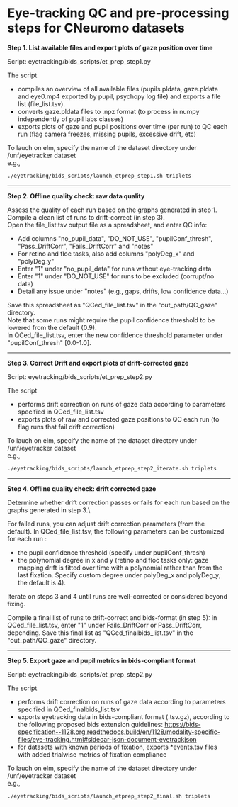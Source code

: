 Eye-tracking QC and pre-processing steps for CNeuromo datasets
==============================================================

**Step 1. List available files and export plots of gaze position over time**

Script: eyetracking/bids_scripts/et_prep_step1.py

The script
- compiles an overview of all available files (pupils.pldata, gaze.pldata and eye0.mp4 exported by pupil, psychopy log file) and exports a file list (file_list.tsv).
- converts gaze.pldata files to .npz format (to process in numpy independently of pupil labs classes)
- exports plots of gaze and pupil positions over time (per run) to QC each run (flag camera freezes, missing pupils, excessive drift, etc)

To lauch on elm, specify the name of the dataset directory under /unf/eyetracker dataset\
e.g.,
```bash
./eyetracking/bids_scripts/launch_etprep_step1.sh triplets
```
-----------

**Step 2. Offline quality check: raw data quality**

Assess the quality of each run based on the graphs generated in step 1.\
Compile a clean list of runs to drift-correct (in step 3).\
Open the file_list.tsv output file as a spreadsheet, and enter QC info:
- Add columns "no_pupil_data", "DO_NOT_USE", "pupilConf_thresh", "Pass_DriftCorr", "Fails_DriftCorr" and "notes"
- For retino and floc tasks, also add columns "polyDeg_x" and "polyDeg_y"
- Enter "1" under "no_pupil_data" for runs without eye-tracking data
- Enter "1" under "DO_NOT_USE" for runs to be excluded (corrupt/no data)
- Detail any issue under "notes" (e.g., gaps, drifts, low confidence data...)

Save this spreadsheet as "QCed_file_list.tsv" in the "out_path/QC_gaze" directory.\
Note that some runs might require the pupil confidence threshold to be lowered from the default (0.9). \
In QCed_file_list.tsv, enter the new confidence threshold parameter under "pupilConf_thresh" [0.0-1.0].

-----------

**Step 3. Correct Drift and export plots of drift-corrected gaze**

Script: eyetracking/bids_scripts/et_prep_step2.py

The script
- performs drift correction on runs of gaze data according to parameters specified in QCed_file_list.tsv
- exports plots of raw and corrected gaze positions to QC each run (to flag runs that fail drift correction)

To lauch on elm, specify the name of the dataset directory under /unf/eyetracker dataset\
e.g.,
```bash
./eyetracking/bids_scripts/launch_etprep_step2_iterate.sh triplets
```
-----------

**Step 4. Offline quality check: drift corrected gaze**

Determine whether drift correction passes or fails for each run based on the graphs generated in step 3.\

For failed runs, you can adjust drift correction parameters (from the default). In QCed_file_list.tsv, the following parameters can be customized for each run :
- the pupil confidence threshold (specify under pupilConf_thresh)
- the polynomial degree in x and y (retino and floc tasks only: gaze mapping drift is fitted over time with a polynomial rather than from the last fixation. Specify custom degree under polyDeg_x and polyDeg_y; the default is 4).

Iterate on steps 3 and 4 until runs are well-corrected or considered beyond fixing.

Compile a final list of runs to drift-correct and bids-format (in step 5): in QCed_file_list.tsv, enter "1" under Fails_DriftCorr or Pass_DriftCorr, depending. Save this final list as "QCed_finalbids_list.tsv" in the "out_path/QC_gaze" directory.

-----------

**Step 5. Export gaze and pupil metrics in bids-compliant format**

Script: eyetracking/bids_scripts/et_prep_step2.py

The script
- performs drift correction on runs of gaze data according to parameters specified in QCed_finalbids_list.tsv
- exports eyetracking data in bids-compliant format (.tsv.gz), according to the following proposed bids extension guidelines:
https://bids-specification--1128.org.readthedocs.build/en/1128/modality-specific-files/eye-tracking.html#sidecar-json-document-eyetrackjson
- for datasets with known periods of fixation, exports *events.tsv files with added trialwise metrics of fixation compliance

To lauch on elm, specify the name of the dataset directory under /unf/eyetracker dataset\
e.g.,
```bash
./eyetracking/bids_scripts/launch_etprep_step2_final.sh triplets
```

